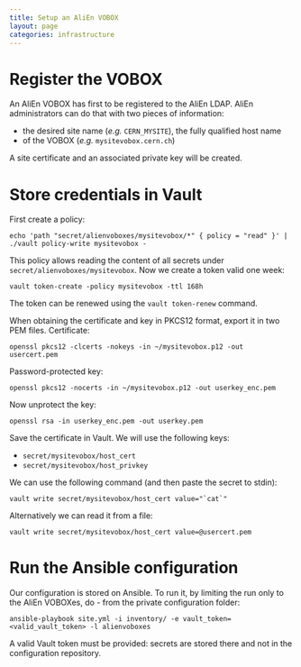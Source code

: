 ```yaml
---
title: Setup an AliEn VOBOX
layout: page
categories: infrastructure
---
```


# Register the VOBOX

An AliEn VOBOX has first to be registered to the AliEn LDAP. AliEn
administrators can do that with two pieces of information:

* the desired site name (_e.g._ `CERN_MYSITE`), the fully qualified host name
* of the VOBOX (_e.g._ `mysitevobox.cern.ch`)

A site certificate and an associated private key will be created.


# Store credentials in Vault

First create a policy:

    echo 'path "secret/alienvoboxes/mysitevobox/*" { policy = "read" }' | ./vault policy-write mysitevobox -

This policy allows reading the content of all secrets under
`secret/alienvoboxes/mysitevobox`. Now we create a token valid one week:

    vault token-create -policy mysitevobox -ttl 168h

The token can be renewed using the `vault token-renew` command.

When obtaining the certificate and key in PKCS12 format, export it in two PEM
files. Certificate:

    openssl pkcs12 -clcerts -nokeys -in ~/mysitevobox.p12 -out usercert.pem

Password-protected key:

    openssl pkcs12 -nocerts -in ~/mysitevobox.p12 -out userkey_enc.pem

Now unprotect the key:

    openssl rsa -in userkey_enc.pem -out userkey.pem

Save the certificate in Vault. We will use the following keys:

* `secret/mysitevobox/host_cert`
* `secret/mysitevobox/host_privkey`

We can use the following command (and then paste the secret to stdin):

    vault write secret/mysitevobox/host_cert value="`cat`"

Alternatively we can read it from a file:

    vault write secret/mysitevobox/host_cert value=@usercert.pem


# Run the Ansible configuration

Our configuration is stored on Ansible. To run it, by limiting the run only to
the AliEn VOBOXes, do - from the private configuration folder:

    ansible-playbook site.yml -i inventory/ -e vault_token=<valid_vault_token> -l alienvoboxes

A valid Vault token must be provided: secrets are stored there and not in the
configuration repository.
